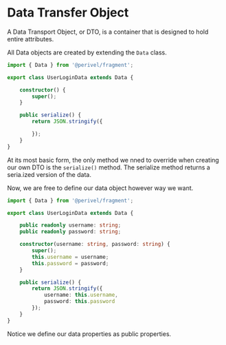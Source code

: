# Data Transfer Object
A Data Transport Object, or DTO, is a container that is designed to hold entire attributes.

All Data objects are created by extending the `Data` class. 
```ts
import { Data } from '@perivel/fragment';

export class UserLoginData extends Data {

    constructor() {
        super();
    }

    public serialize() {
        return JSON.stringify({

        });
    }
}
```
At its most basic form, the only method we nned to override when creating our own DTO is the `serialize()` method. The serialize method returns a seria.ized version of the data.

Now, we are free to define our data object however way we want.
```ts
import { Data } from '@perivel/fragment';

export class UserLoginData extends Data {

    public readonly username: string;
    public readonly password: string;

    constructor(username: string, password: string) {
        super();
        this.username = username;
        this.password = password;
    }

    public serialize() {
        return JSON.stringify({
            username: this.username,
            password: this.password
        });
    }
}
```
Notice we define our data properties as public properties.